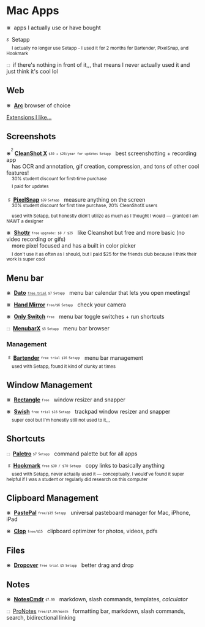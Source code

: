 # Mac Apps

⋇&nbsp; apps I actually use or have bought  

<sub><sup>*S*</sup></sub>&nbsp; Setapp  
&emsp;<sub>I actually no longer use Setapp - I used it for 2 months for Bartender, PixelSnap, and Hookmark</sub>

<sub><sup>⬚</sup></sub>&nbsp; if there's nothing in front of it,,, that means I never actually used it and just think it's cool lol

## Web

⋇&nbsp; [**Arc**](https://arc.net/gift/4cb27e37) browser of choice 

[Extensions I like...](chrome-extensions.md)

## Screenshots 

⋇<sup><sup>2</sup></sup> [**CleanShot X**](https://cleanshot.com/) <sub><sup>`$30 + $20/year for updates`</sup></sub> <sub><sup>`Setapp`</sup></sub> &nbsp; best screenshotting + recording app  
&emsp;has OCR and annotation, gif creation, compression, and tons of other cool features!   
&emsp;<sup>30% student discount for first-time purchase</sup>  
&emsp;<sup>I paid for updates</sup>


&nbsp;<sub><sup>*S*</sup></sub>&nbsp; [**PixelSnap**](https://getpixelsnap.com/) <sub><sup>`$39`</sup></sub>  <sub><sup>`Setapp`</sup></sub> &nbsp; measure anything on the screen  
&emsp;<sup>30% student discount for first time purchase, 20% CleanShotX users </sup>  
&emsp;<sub>used with Setapp, but honestly didn't utilize as much as I thought I would — granted I am NAWT a designer </sub>

⋇&nbsp; [**Shottr**](https://shottr.cc/) <sub><sup>`free`</sup></sub> <sub><sup>`upgrade: $8 / $25`</sup></sub> &nbsp; like Cleanshot but free and more basic (no video recording or gifs)  
&emsp;more pixel focused and has a built in color picker  
&emsp;<sub>I don't use it as often as I should, but I paid $25 for the friends club because I think their work is super cool</sub>

## Menu bar 

⋇&nbsp; [**Dato**](https://sindresorhus.com/dato) <sub><sup>[`free trial`](https://dsc.cloud/sindresorhus/Dato-3.3.4-trial-1646205511)</sup></sub>  <sub><sup>`$7`</sup></sub> <sub><sup>`Setapp`</sup></sub> &nbsp; menu bar calendar that lets you open meetings! 

⋇&nbsp; [**Hand Mirror**](https://handmirror.app/) <sub><sup>`free/$6`</sup></sub> <sub><sup>`Setapp`</sup></sub> &nbsp; check your camera 

⋇&nbsp; [**Only Switch**](https://github.com/jacklandrin/OnlySwitch) <sub><sup>`free`</sup></sub> &nbsp; menu bar toggle switches + run shortcuts 

<sub><sup>⬚</sup></sub>&nbsp; [**MenubarX**](https://menubarx.app/) <sub><sup>`$5`</sup></sub> <sub><sup>`Setapp`</sup></sub> &nbsp; menu bar browser 


### Management 

&nbsp;<sub><sup>*S*</sup></sub>&nbsp; [**Bartender**](https://www.macbartender.com/) <sub><sup>`free trial`</sup></sub> <sub><sup>`$16`</sup></sub> <sub><sup>`Setapp`</sup></sub> &nbsp; menu bar management  
&emsp;<sub>used with Setapp, found it kind of clunky at times </sub>


## Window Management 

⋇&nbsp; [**Rectangle**](https://rectangleapp.com/) <sub><sup>`free`</sup></sub> &nbsp; window resizer and snapper

⋇&nbsp; [**Swish**](https://highlyopinionated.co/swish/) <sub><sup>`free trial`</sup></sub> <sub><sup>`$16`</sup></sub> <sub><sup>`Setapp`</sup></sub> &nbsp; trackpad window resizer and snapper  
&emsp;<sub>super cool but I'm honestly still not used to it,,, </sub>


## Shortcuts 

<sub><sup>⬚</sup></sub>&nbsp; [**Paletro**](https://appmakes.io/paletro) <sub><sup>`$7`</sup></sub> <sub><sup>`Setapp`</sup></sub> &nbsp; command palette but for all apps 

&nbsp;<sub><sup>*S*</sup></sub>&nbsp; [**Hookmark**](https://hookproductivity.com/) <sub><sup>`free`</sup></sub> <sub><sup>`$30 / $70`</sup></sub> <sub><sup>`Setapp`</sup></sub> &nbsp; copy links to basically anything  
&emsp;<sub>used with Setapp, never actually used it — conceptually, I would've found it super helpful if I was a student or regularly did research on this computer </sub>


## Clipboard Management 

⋇&nbsp; [**PastePal**](https://onmyway133.com/pastepal/) <sub><sup>`free/$15`</sup></sub> <sub><sup>`Setapp`</sup></sub> &nbsp; universal pasteboard manager for Mac, iPhone, iPad  

⋇&nbsp; [**Clop**](https://lowtechguys.com/clop/) <sub><sup>`free/$15`</sup></sub> &nbsp; clipboard optimizer for photos, videos, pdfs


## Files

⋇&nbsp; [**Dropover**](https://dropoverapp.com/)  <sub><sup>`free trial`</sup></sub> <sub><sup>`$5`</sup></sub> <sub><sup>`Setapp`</sup></sub> &nbsp; better drag and drop


## Notes 
⋇&nbsp; [**NotesCmdr**](https://smallest.app/notescmdr/) <sub><sup>`$7.99`</sup></sub> &nbsp; markdown, slash commands, templates, *calculator*

<sub><sup>⬚</sup></sub>&nbsp; [ProNotes](https://www.pronotes.app/) <sub><sup>`free/$7.99/month`</sup></sub> &nbsp; formatting bar, markdown, slash commands, search, bidirectional linking 
